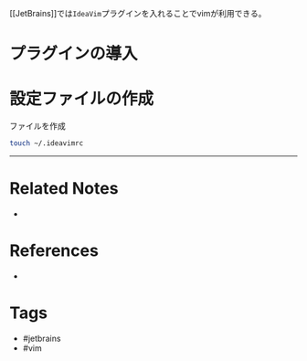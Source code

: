 [[JetBrains]]では`IdeaVim`プラグインを入れることでvimが利用できる。

# プラグインの導入

#  設定ファイルの作成
ファイルを作成
```sh
touch ~/.ideavimrc  
```

---
# Related Notes
- 

# References
- 

# Tags
- #jetbrains 
- #vim 